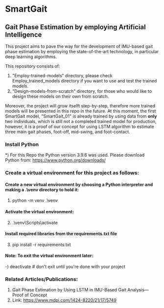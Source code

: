 # SmartGait
## Gait Phase Estimation by employing Artificial Intelligence

This project aims to pave the way for the development of IMU-based gait phase estimation by employing the state-of-the-art technology, in particular deep learning algorithms.

This repository consists of:
1) "Employ-trained-models" directory, please check Employ_trained_models directory if you want to use and test the trained models.
2) "Design-models-from-scratch" directory, for those who would like to design these models on their own from scratch.

Moreover, the project will grow itselft step-by-step, therefore more trained models will be presented in this repo in the future.
At this moment, the first SmartGait model, "SmartGait_01" is already trained by using data from **only** two individuals, which is still not a completed trained model for production, however, it is a proof of our concept for using LSTM algorithm to estimate three main gait phases, foot-off, mid-swing, and foot-contact.

### Install Python
*) For this Repo the Python version 3.9.6 was used. Please download Python from: https://www.python.org/downloads/
### Create a virtual environment for this project as follows:
#### Create a new virtual environment by choosing a Python interpreter and making a .\venv directory to hold it:
1) python -m venv .\venv
#### Activate the virtual environment:
2) .\venv\Scripts\activate
#### Install required libraries from the requirements.txt file
3) pip install -r requirements.txt

#### Note: To exit the virtual environment later:
-) deactivate  # don't exit until you're done with your project

### Related Articles/Publications:
1) Gait Phase Estimation by Using LSTM in IMU-Based Gait Analysis—Proof of Concept
1) Link: https://www.mdpi.com/1424-8220/21/17/5749
